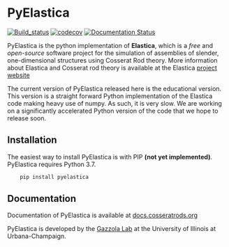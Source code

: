 # PyElastica 
[![Build_status](https://travis-ci.com/mattialabteam/elastica-python.svg?token=bhmh1TG9yLmXa4ZM4ZgQ&branch=master)](https://travis-ci.com/mattialabteam) [![codecov](https://codecov.io/gh/mattialabteam/elastica-python/branch/master/graph/badge.svg?token=O8nBw9I5vr)](https://codecov.io/gh/mattialabteam/elastica-python) [![Documentation Status](https://readthedocs.org/projects/pyelastica/badge/?version=latest)](https://docs.cosseratrods.org/en/latest/?badge=latest)


PyElastica is the python implementation of **Elastica**, which is a *free* and *open-source* software project for the simulation of assemblies of slender, one-dimensional structures using Cosserat Rod theory. More information about Elastica and Cosserat rod theory is available at the Elastica [project website](https://cosseratrods.org)

The current version of PyElastica released here is the educational version. This version is a straight forward Python implementation of the Elastica code making heavy use of numpy. As such, it is very slow. We are working on a significantly accelerated Python version of the code that we hope to release soon.

## Installation 
The easiest way to install PyElastica is with PIP **(not yet implemented)**. PyElastica requires Python 3.7. 

~~~python
    pip install pyelastica 
~~~

## Documentation
Documentation of PyElastica is available at [docs.cosseratrods.org](https://docs.cosseratrods.org/)

PyElastica is developed by the [Gazzola Lab](http://mattia-lab.com/) at the University of Illinois at Urbana-Champaign. 
